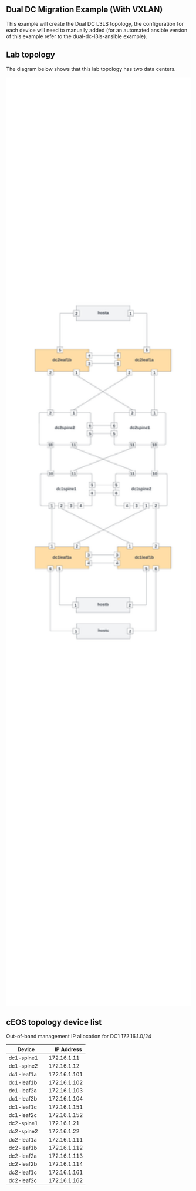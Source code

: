 ## Dual DC Migration Example (With VXLAN)


This example will create the Dual DC L3LS topology, the configuration for each device will need to manually added (for an automated ansible version of this example refer to the dual-dc-l3ls-ansible example).

## Lab topology

The diagram below shows that this lab topology has two data centers. 

<p align="center">
  <img src="/docs/imgs/dual-dc-mgrtn-vxlan.png" alt="Lab Topology" width="800"/>
</p>

## cEOS topology device list

Out-of-band management IP allocation for DC1	172.16.1.0/24


| Device | IP Address |
| ------ | ------------ |
| dc1-spine1 |172.16.1.11 |
| dc1-spine2 |172.16.1.12 |
| dc1-leaf1a  |172.16.1.101 |
| dc1-leaf1b  |172.16.1.102 |
| dc1-leaf2a  |172.16.1.103 |
| dc1-leaf2b  |172.16.1.104 |
| dc1-leaf1c  |172.16.1.151 |
| dc1-leaf2c  |172.16.1.152 |
| dc2-spine1 |172.16.1.21 |
| dc2-spine2 |172.16.1.22 |
| dc2-leaf1a  |172.16.1.111 |
| dc2-leaf1b  |172.16.1.112 |
| dc2-leaf2a  |172.16.1.113 |
| dc2-leaf2b |172.16.1.114 |
| dc2-leaf1c  |172.16.1.161 |
| dc2-leaf2c  |172.16.1.162 |




